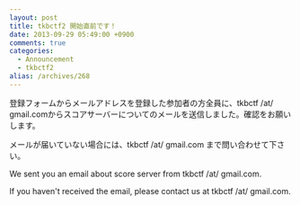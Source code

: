 ```yaml
---
layout: post
title: tkbctf2 開始直前です！
date: 2013-09-29 05:49:00 +0900
comments: true
categories:
  - Announcement
  - tkbctf2
alias: /archives/268
---
```


登録フォームからメールアドレスを登録した参加者の方全員に、tkbctf /at/ gmail.comからスコアサーバーについてのメールを送信しました。確認をお願いします。

メールが届いていない場合には、tkbctf /at/ gmail.com まで問い合わせて下さい。

We sent you an email about score server from tkbctf /at/ gmail.com.

If you haven't received the email, please contact us at tkbctf /at/ gmail.com.